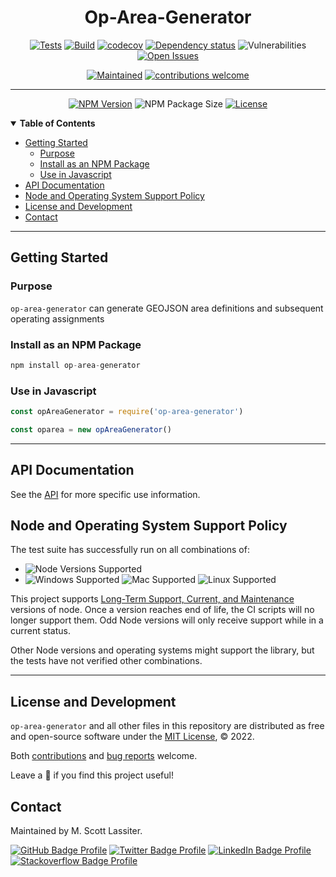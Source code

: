 <div align="center">

# Op-Area-Generator

[![Tests](https://github.com/M-Scott-Lassiter/Op-Area-Generator/actions/workflows/test.yml/badge.svg)](https://github.com/M-Scott-Lassiter/Op-Area-Generator/actions/workflows/test.yml)
[![Build](https://github.com/M-Scott-Lassiter/Op-Area-Generator/actions/workflows/publish.yml/badge.svg)](https://github.com/M-Scott-Lassiter/Op-Area-Generator/actions/workflows/publish.yml)
[![codecov](https://codecov.io/github/M-Scott-Lassiter/Op-Area-Generator/branch/main/graph/badge.svg?token=MLCXIHQJGA)](https://codecov.io/github/M-Scott-Lassiter/Op-Area-Generator)
[![Dependency status](https://img.shields.io/librariesio/release/npm/op-area-generator)](https://www.npmjs.com/package/op-area-generator?activeTab=dependencies)
![Vulnerabilities](https://img.shields.io/snyk/vulnerabilities/npm/op-area-generator)
[![Open Issues](https://img.shields.io/github/issues/m-scott-lassiter/op-area-generator/bug)](https://github.com/M-Scott-Lassiter/Op-Area-Generator/labels/bug)

[![Maintained](https://img.shields.io/badge/Maintained%3F-yes-brightgreen.svg)](#envelope-contact)
[![contributions welcome](https://img.shields.io/badge/contributions-welcome-brightgreen.svg?style=flat)](/../../blob/main/CONTRIBUTING.md)

---

[![NPM Version](https://img.shields.io/npm/v/op-area-generator)](https://www.npmjs.com/package/op-area-generator)
![NPM Package Size](https://img.shields.io/bundlephobia/min/op-area-generator)
[![License](https://img.shields.io/github/license/M-Scott-Lassiter/Op-Area-Generator)](https://github.com/M-Scott-Lassiter/Op-Area-Generator/blob/main/LICENSE)

</div>

<details open="open">
    <summary><b>Table of Contents</b></summary>

<!-- Note: The toc tags mark autogenerated content. Do not manually modify the content here -->

<!-- toc -->

-   [Getting Started](#getting-started)
    -   [Purpose](#purpose)
    -   [Install as an NPM Package](#install-as-an-npm-package)
    -   [Use in Javascript](#use-in-javascript)
-   [API Documentation](#api-documentation)
-   [Node and Operating System Support Policy](#node-and-operating-system-support-policy)
-   [License and Development](#license-and-development)
-   [Contact](#contact)

<!-- tocstop -->

</details>

---

## Getting Started

### Purpose

`op-area-generator` can generate GEOJSON area definitions and subsequent operating assignments

### Install as an NPM Package

```javascript
npm install op-area-generator
```

### Use in Javascript

```javascript
const opAreaGenerator = require('op-area-generator')

const oparea = new opAreaGenerator()
```

---

## API Documentation

See the [API](/../../blob/main/API.md) for more specific use information.

## Node and Operating System Support Policy

The test suite has successfully run on all combinations of:

-   ![Node Versions Supported](https://img.shields.io/node/v/alphanumeric-encoder)
-   ![Windows Supported](https://img.shields.io/badge/Windows-0078D6?style=for-the-badge=flat&logo=windows&logoColor=white)
    ![Mac Supported](https://img.shields.io/badge/Mac-000000?style=for-the-badge=flat&logo=apple&logoColor=white)
    ![Linux Supported](https://img.shields.io/badge/Linux-FCC624?style=for-the-badge=flat&logo=linux&logoColor=black)

This project supports [Long-Term Support, Current, and Maintenance](https://github.com/nodejs/Release) versions of node. Once a version reaches end of life, the CI scripts will no longer support them. Odd Node versions will only receive support while in a current status.

Other Node versions and operating systems might support the library, but the tests have not verified other combinations.

---

## License and Development

`op-area-generator` and all other files in this repository are distributed as free and open-source software under the [MIT License](/../../blob/main/LICENSE), © 2022.

Both [contributions](/../../blob/main/CONTRIBUTING.md) and [bug reports](https://github.com/M-Scott-Lassiter/Op-Area-Generator/issues/new/choose) welcome.

Leave a :star2: if you find this project useful!

</div>

## Contact

Maintained by M. Scott Lassiter.

[![GitHub Badge Profile](https://img.shields.io/badge/GitHub-100000?style=plastic&logo=github&logoColor=white)](https://github.com/M-Scott-Lassiter)
[![Twitter Badge Profile](https://img.shields.io/badge/Twitter-1DA1F2?style=plastic&logo=twitter&logoColor=white)](https://twitter.com/MScottLassiter)
[![LinkedIn Badge Profile](https://img.shields.io/badge/LinkedIn-0077B5?style=plastic&logo=linkedin&logoColor=white)](https://www.linkedin.com/in/mscottlassiter)
[![Stackoverflow Badge Profile](https://img.shields.io/badge/stackoverflow-orange.svg?longCache=true&style=plastic&logo=stackoverflow&logoColor=white)](https://stackoverflow.com/users/6186333/sandpiper)
